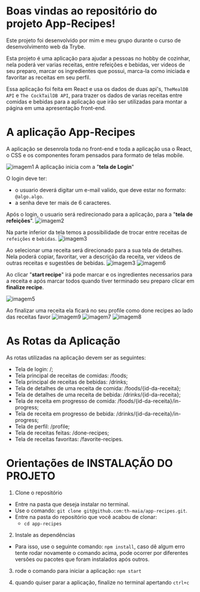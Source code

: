# Boas vindas ao repositório do projeto App-Recipes!

Este projeto foi desenvolvido por mim e meu grupo durante o curso de desenvolvimento web da Trybe.

Esta projeto é uma aplicação para ajudar a pessoas no hobby de cozinhar, nela poderá ver varias receitas, entre refeições e bebidas, ver videos de seu preparo, marcar os ingredientes que possui, marca-la como iniciada e favoritar as receitas em seu perfil. 

Essa aplicação foi feita em React e usa os dados de duas api's, `TheMealDB API` e `The CockTailDB API`, para trazer os dados de varias receitas entre comidas e bebidas para a aplicação que irão ser utilizadas para montar a página em uma apresentação front-end.

# A aplicação App-Recipes
    

A aplicação se desenrola toda no front-end e toda a aplicação usa o React, o CSS e os componentes foram pensados para formato de telas mobile.

![imagem1](./assets/readme/imagem1.png)
A aplicação inicia com a "<strong>tela de Login</strong>"


O login deve ter:
- o usuario deverá digitar um e-mail valido, que deve estar no formato: `@algo.algo`.
- a senha deve ter mais de 6 caracteres.
 

Após o login, o usuario será redirecionado para a aplicação, para a "<strong>tela de refeições</strong>".
![imagem2](./assets/readme/imagem2.png)

 
Na parte inferior da tela temos a possibilidade de trocar entre receitas de `refeições` e `bebidas`.
![imagem3](./assets/readme/imagem3.png)

Ao selecionar uma receita será direcionado para a sua tela de detalhes. Nela poderá copiar, favoritar, ver a descrição da receita, ver videos de outras receitas e sugestões de bebidas.
    ![imagem3](./assets/readme/imagem3.png)
    ![imagem6](./assets/readme/imagem6.png)

 
Ao clicar "<strong>start recipe</strong>" irá pode marcar e os ingredientes necessarios para a receita e após marcar todos quando tiver terminado seu preparo clicar em <strong>finalize recipe</strong>.

![imagem5](./assets/readme/imagem5.png)
 
 
Ao finalizar uma receita ela ficará no seu profile como done recipes ao lado das receitas favor 
    ![imagem9](./assets/readme/imagem9.png)
    ![imagem7](./assets/readme/imagem7.png)
    ![imagem8](./assets/readme/imagem8.png)
 
 
# As Rotas da Aplicação

As rotas utilizadas na aplicação devem ser as seguintes:

- Tela de login: /;
- Tela principal de receitas de comidas: /foods;
- Tela principal de receitas de bebidas: /drinks;
- Tela de detalhes de uma receita de comida: /foods/{id-da-receita};
- Tela de detalhes de uma receita de bebida: /drinks/{id-da-receita};
- Tela de receita em progresso de comida: /foods/{id-da-receita}/in-progress;
- Tela de receita em progresso de bebida: /drinks/{id-da-receita}/in-progress;
- Tela de perfil: /profile;
- Tela de receitas feitas: /done-recipes;
- Tela de receitas favoritas: /favorite-recipes.


# Orientações de INSTALAÇÃO DO PROJETO

  1. Clone o repositório
  - Entre na pasta que deseja instalar no terminal.
  - Use o comando: `git clone git@github.com:th-maia/app-recipes.git`.
  - Entre na pasta do repositório que você acabou de clonar:
    - `cd app-recipes`

  2. Instale as dependências

  - Para isso, use o seguinte comando: `npm install`, 
      caso dê algum erro tente rodar novamente o comando acima, pode ocorrer por diferentes versões ou pacotes que foram instalados após outros.
  
  3. rode o comando para iniciar a aplicação: `npm start`
 

  4. quando quiser parar a aplicação, finalize no terminal apertando `ctrl+c`

